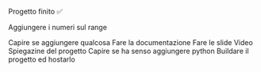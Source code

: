 Progetto finito ✅

Aggiungere i numeri sul range

Capire se aggiungere qualcosa
Fare la documentazione
Fare le slide
Video Spiegazine del progetto
Capire se ha senso aggiungere python
Buildare il progetto ed hostarlo
